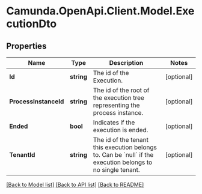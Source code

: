 # Camunda.OpenApi.Client.Model.ExecutionDto
## Properties

Name | Type | Description | Notes
------------ | ------------- | ------------- | -------------
**Id** | **string** | The id of the Execution. | [optional] 
**ProcessInstanceId** | **string** | The id of the root of the execution tree representing the process instance. | [optional] 
**Ended** | **bool** | Indicates if the execution is ended. | [optional] 
**TenantId** | **string** | The id of the tenant this execution belongs to. Can be &#x60;null&#x60; if the execution belongs to no single tenant. | [optional] 

[[Back to Model list]](../README.md#documentation-for-models) [[Back to API list]](../README.md#documentation-for-api-endpoints) [[Back to README]](../README.md)

